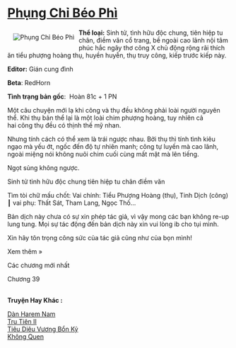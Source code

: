 <a href="https://utruyen.com/phung-chi-beo-phi/19165/" title="Phụng Chỉ Béo Phì"><h1>Phụng Chỉ Béo Phì</h1></a><div style="display:table"><img align="right" style="float: left; padding: 10px;" src="https://utruyen.com/images/story/200x260/phung-chi-beo-phi.jpg" alt="Phụng Chỉ Béo Phì"><b>Thể loại:</b> Sinh tử, tình hữu độc chung, tiên hiệp tu chân, điềm văn cổ trang, bề ngoài cao lãnh nội tâm phúc hắc ngây thơ công X chủ động rộng rãi thích ăn tiểu phượng hoàng thụ, huyền huyễn, thụ truy công, kiếp trước kiếp này.<p></p><b>Editor:</b> Gián cung đình<p></p><b>Beta</b>: RedHorn<p></p><b>Tình trạng bản gốc</b>:  Hoàn 81c + 1 PN<p></p>Một câu chuyện mới lạ khi công và thụ đều không phải loài người nguyên thể. Khi thụ bản thể lại là một loài chim phượng hoàng, tuy nhiên cả hai công thụ đều có thịnh thế mỹ nhan.<p></p>Nhưng tính cách có thể xem là trái ngược nhau. Bởi thụ thì tính tình kiêu ngạo mà yếu ớt, ngốc đến độ tự nhiên manh; công tự luyến mà cao lãnh, ngoài miệng nói không nuôi chim cuối cùng mất mặt mà lên tiếng.<p></p>Ngọt sủng không ngược.<p></p>Sinh tử tình hữu độc chung tiên hiệp tu chân điềm văn<p></p>Tìm tòi chữ mấu chốt: Vai chính: Tiểu Phượng Hoàng (thụ), Tinh Dịch (công) ┃ vai phụ: Thất Sát, Tham Lang, Ngọc Thố...<p></p>Bản dịch này chưa có sự xin phép tác giả, vì vậy mong các bạn không re-up lung tung. Mọi sự tác động đến bản dịch này xin vui lòng ib cho tụi mình. <p></p>Xin hãy tôn trọng công sức của tác giả cũng như của bọn mình! <p></p>Xem thêm »<p></p>Các chương mới nhất<p></p><p></p>Chương 39</div><p><br><b>Truyện Hay Khác :</b></p><a href="https://utruyen.com/dan-harem-nam/21916/" alt="Dàn Harem Nam">Dàn Harem Nam</a><br/><a href="https://github.com/quanluxury/truyenhot/tree/master/truyenhay/6791/" alt="Tru Tiên II">Tru Tiên II</a><br/><a href="https://github.com/quanluxury/ngontinh_sac/tree/master/truyenhay/21773/" alt="Tiêu Diêu Vương Bổn Kỷ">Tiêu Diêu Vương Bổn Kỷ</a><br/><a href="https://www.flickr.com/photos/183745219@N08/49553138132/" alt="Không Quen">Không Quen</a><br/>